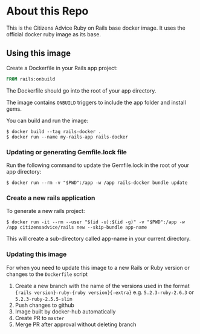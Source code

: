 # About this Repo

This is the Citizens Advice Ruby on Rails base docker image.
It uses the official docker ruby image as its base.

## Using this image

Create a Dockerfile in your Rails app project:

```dockerfile
FROM rails:onbuild
```

The Dockerfile should go into the root of your app directory.

The image contains `ONBUILD` triggers to include the app folder and install gems.

You can build and run the image:

```console
$ docker build --tag rails-docker .
$ docker run --name my-rails-app rails-docker
```

### Updating or generating Gemfile.lock file

Run the following command to update the Gemfile.lock in the root of your app directory:

```console
$ docker run --rm -v "$PWD":/app -w /app rails-docker bundle update
```

### Create a new rails application

To generate a new rails project:

```console
$ docker run -it --rm --user "$(id -u):$(id -g)" -v "$PWD":/app -w /app citizensadvice/rails new --skip-bundle app-name
```

This will create a sub-directory called app-name in your current directory.

### Updating this image

For when you need to update this image to a new Rails or Ruby version or changes to the `Dockerfile` script

1. Create a new branch with the name of the versions used in the format `{rails version}-ruby-{ruby version}{-extra}` e.g. `5.2.3-ruby-2.6.3` or `5.2.3-ruby-2.5.5-slim`
2. Push changes to github
3. Image built by docker-hub automatically
4. Create PR to `master`
5. Merge PR after approval without deleting branch

